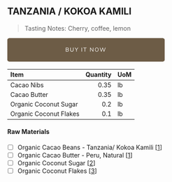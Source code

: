 ## TANZANIA / KOKOA KAMILI
> Tasting Notes: Cherry, coffee, lemon

[![Buy Now](/assets/images/buy-now.png "Buy Now")](https://shop.osocra.com/collections/bars/products/21072109)

| Item | Quantity | UoM  |
| :---     | ---:    | :--- |
| Cacao Nibs  | 0.35    | lb    |
| Cacao Butter   | 0.35    | lb    |
| Organic Coconut Sugar     | 0.2      | lb      |
| Organic Coconut Flakes     | 0.1      | lb      |

#### Raw Materials
- [ ] Organic Cacao Beans -  Tanzania/ Kokoa Kamili [[1](/vendors)]
- [ ] Organic Cacao Butter - Peru, Natural [[1](/vendors)]
- [ ] Organic Coconut Sugar [[2](/vendors)]
- [ ] Organic Coconut Flakes [[3](/vendors)]
